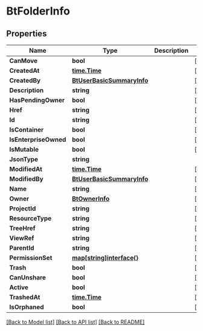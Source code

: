 # BtFolderInfo

## Properties

Name | Type | Description | Notes
------------ | ------------- | ------------- | -------------
**CanMove** | **bool** |  | [optional] 
**CreatedAt** | [**time.Time**](time.Time.md) |  | [optional] 
**CreatedBy** | [**BtUserBasicSummaryInfo**](BTUserBasicSummaryInfo.md) |  | [optional] 
**Description** | **string** |  | [optional] 
**HasPendingOwner** | **bool** |  | [optional] 
**Href** | **string** |  | [optional] 
**Id** | **string** |  | [optional] 
**IsContainer** | **bool** |  | [optional] 
**IsEnterpriseOwned** | **bool** |  | [optional] 
**IsMutable** | **bool** |  | [optional] 
**JsonType** | **string** |  | 
**ModifiedAt** | [**time.Time**](time.Time.md) |  | [optional] 
**ModifiedBy** | [**BtUserBasicSummaryInfo**](BTUserBasicSummaryInfo.md) |  | [optional] 
**Name** | **string** |  | [optional] 
**Owner** | [**BtOwnerInfo**](BTOwnerInfo.md) |  | [optional] 
**ProjectId** | **string** |  | [optional] 
**ResourceType** | **string** |  | [optional] 
**TreeHref** | **string** |  | [optional] 
**ViewRef** | **string** |  | [optional] 
**ParentId** | **string** |  | [optional] 
**PermissionSet** | [**map[string]interface{}**](.md) |  | [optional] 
**Trash** | **bool** |  | [optional] 
**CanUnshare** | **bool** |  | [optional] 
**Active** | **bool** |  | [optional] 
**TrashedAt** | [**time.Time**](time.Time.md) |  | [optional] 
**IsOrphaned** | **bool** |  | [optional] 

[[Back to Model list]](../README.md#documentation-for-models) [[Back to API list]](../README.md#documentation-for-api-endpoints) [[Back to README]](../README.md)


